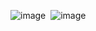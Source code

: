 ![image](https://github.com/ridwanulhoquejr/leetcode-accepted-solutions/assets/52696988/d3ba6e36-8dd2-4a54-bfeb-89d6a5f4f558)
​
![image](https://github.com/ridwanulhoquejr/leetcode-accepted-solutions/assets/52696988/71ee3b26-7190-4286-951b-c1f643c052b1)